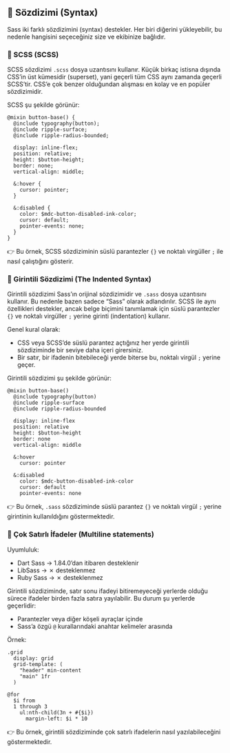 ## 📝 Sözdizimi (Syntax)

Sass iki farklı sözdizimini (syntax) destekler. Her biri diğerini yükleyebilir, bu nedenle hangisini seçeceğiniz size ve ekibinize bağlıdır.

### 📄 SCSS (SCSS)

SCSS sözdizimi `.scss` dosya uzantısını kullanır. Küçük birkaç istisna dışında CSS’in üst kümesidir (superset), yani geçerli tüm CSS aynı zamanda geçerli SCSS’tir. CSS’e çok benzer olduğundan alışması en kolay ve en popüler sözdizimidir.

SCSS şu şekilde görünür:

```
@mixin button-base() {
  @include typography(button);
  @include ripple-surface;
  @include ripple-radius-bounded;

  display: inline-flex;
  position: relative;
  height: $button-height;
  border: none;
  vertical-align: middle;

  &:hover {
    cursor: pointer;
  }

  &:disabled {
    color: $mdc-button-disabled-ink-color;
    cursor: default;
    pointer-events: none;
  }
}
```

👉 Bu örnek, SCSS sözdiziminin süslü parantezler `{}` ve noktalı virgüller `;` ile nasıl çalıştığını gösterir.

### 🔹 Girintili Sözdizimi (The Indented Syntax)

Girintili sözdizimi Sass’ın orijinal sözdizimidir ve `.sass` dosya uzantısını kullanır. Bu nedenle bazen sadece “Sass” olarak adlandırılır. SCSS ile aynı özellikleri destekler, ancak belge biçimini tanımlamak için süslü parantezler `{}` ve noktalı virgüller `;` yerine girinti (indentation) kullanır.

Genel kural olarak:

* CSS veya SCSS’de süslü parantez açtığınız her yerde girintili sözdiziminde bir seviye daha içeri girersiniz.
* Bir satır, bir ifadenin bitebileceği yerde biterse bu, noktalı virgül `;` yerine geçer.

Girintili sözdizimi şu şekilde görünür:

```
@mixin button-base()
  @include typography(button)
  @include ripple-surface
  @include ripple-radius-bounded

  display: inline-flex
  position: relative
  height: $button-height
  border: none
  vertical-align: middle

  &:hover
    cursor: pointer

  &:disabled
    color: $mdc-button-disabled-ink-color
    cursor: default
    pointer-events: none
```

👉 Bu örnek, `.sass` sözdiziminde süslü parantez `{}` ve noktalı virgül `;` yerine girintinin kullanıldığını göstermektedir.

### 📑 Çok Satırlı İfadeler (Multiline statements)

Uyumluluk:

* Dart Sass → 1.84.0’dan itibaren desteklenir
* LibSass → ✗ desteklenmez
* Ruby Sass → ✗ desteklenmez

Girintili sözdiziminde, satır sonu ifadeyi bitiremeyeceği yerlerde olduğu sürece ifadeler birden fazla satıra yayılabilir. Bu durum şu yerlerde geçerlidir:

* Parantezler veya diğer köşeli ayraçlar içinde
* Sass’a özgü `@` kurallarındaki anahtar kelimeler arasında

Örnek:

```
.grid
  display: grid
  grid-template: (
    "header" min-content
    "main" 1fr
  )

@for 
  $i from 
  1 through 3
    ul:nth-child(3n + #{$i})
      margin-left: $i * 10
```

👉 Bu örnek, girintili sözdiziminde çok satırlı ifadelerin nasıl yazılabileceğini göstermektedir.
